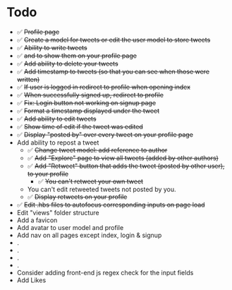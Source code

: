 # Todo

- ✅ ~~Profile page~~
- ✅ ~~Create a model for tweets or edit the user model to store tweets~~
- ✅ ~~Ability to write tweets~~
- ✅ ~~and to show them on your profile page~~
- ✅ ~~Add ability to delete your tweets~~
- ✅ ~~Add timestamp to tweets (so that you can see when those were written)~~
- ✅ ~~If user is logged in redirect to profile when opening index~~
- ✅ ~~When successfully signed up, redirect to profile~~
- ✅ ~~Fix: Login button not working on signup page~~
- ✅ ~~Format a timestamp displayed under the tweet~~
- ✅ ~~Add ability to edit tweets~~
- ✅ ~~Show time of edit if the tweet was edited~~
- ✅ ~~Display "posted by" over every tweet on your profile page~~
- Add ability to repost a tweet
  - ✅ ~~Change tweet model: add reference to author~~
  - ✅ ~~Add "Explore" page to view all tweets (added by other authors)~~
  - ✅ ~~Add "Retweet" button that adds the tweet (posted by other user), to your profile~~
    - ✅ ~~You can't retweet your own tweet~~
  - You can't edit retweeted tweets not posted by you.
  - ✅ ~~Display retweets on your profile~~
- ✅ ~~Edit .hbs files to autofocus corresponding inputs on page load~~
- Edit "views" folder structure
- Add a favicon
- Add avatar to user model and profile
- Add nav on all pages except index, login & signup
- .
- .
- .
- .
- Consider adding front-end js regex check for the input fields
- Add Likes
